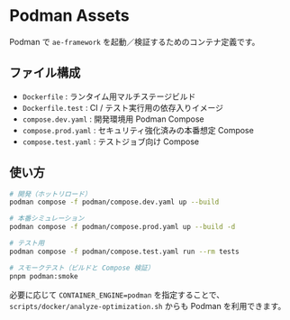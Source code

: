 # Podman Assets

Podman で `ae-framework` を起動／検証するためのコンテナ定義です。

## ファイル構成

- `Dockerfile` : ランタイム用マルチステージビルド
- `Dockerfile.test` : CI / テスト実行用の依存入りイメージ
- `compose.dev.yaml` : 開発環境用 Podman Compose
- `compose.prod.yaml` : セキュリティ強化済みの本番想定 Compose
- `compose.test.yaml` : テストジョブ向け Compose

## 使い方

```bash
# 開発（ホットリロード）
podman compose -f podman/compose.dev.yaml up --build

# 本番シミュレーション
podman compose -f podman/compose.prod.yaml up --build -d

# テスト用
podman compose -f podman/compose.test.yaml run --rm tests

# スモークテスト（ビルドと Compose 検証）
pnpm podman:smoke
```

必要に応じて `CONTAINER_ENGINE=podman` を指定することで、
`scripts/docker/analyze-optimization.sh` からも Podman を利用できます。

